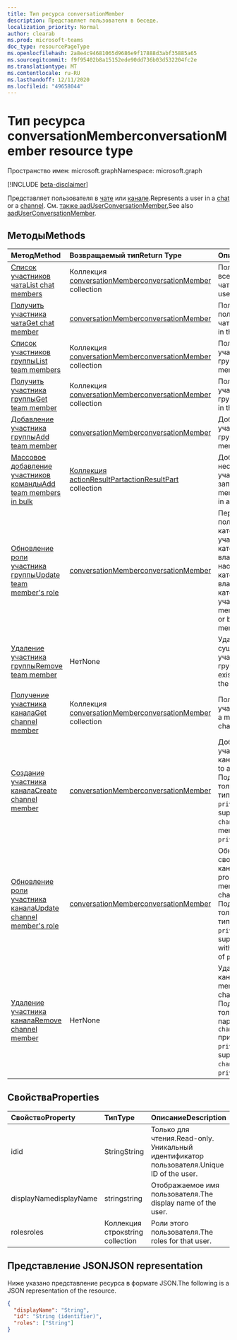 ```yaml
---
title: Тип ресурса conversationMember
description: Представляет пользователя в беседе.
localization_priority: Normal
author: clearab
ms.prod: microsoft-teams
doc_type: resourcePageType
ms.openlocfilehash: 2a8e4c94681065d9686e9f17888d3abf35885a65
ms.sourcegitcommit: f9f95402b8a15152ede90dd736b03d532204fc2e
ms.translationtype: MT
ms.contentlocale: ru-RU
ms.lasthandoff: 12/11/2020
ms.locfileid: "49658044"
---
```

# <a name="conversationmember-resource-type"></a><span data-ttu-id="73289-103">Тип ресурса conversationMember</span><span class="sxs-lookup"><span data-stu-id="73289-103">conversationMember resource type</span></span>

<span data-ttu-id="73289-104">Пространство имен: microsoft.graph</span><span class="sxs-lookup"><span data-stu-id="73289-104">Namespace: microsoft.graph</span></span>

[!INCLUDE [beta-disclaimer](../../includes/beta-disclaimer.md)]

<span data-ttu-id="73289-105">Представляет пользователя в [чате](chat.md) или [канале](channel.md).</span><span class="sxs-lookup"><span data-stu-id="73289-105">Represents a user in a [chat](chat.md) or a [channel](channel.md).</span></span>
<span data-ttu-id="73289-106">См. [также aadUserConversationMember.](aaduserconversationmember.md)</span><span class="sxs-lookup"><span data-stu-id="73289-106">See also [aadUserConversationMember](aaduserconversationmember.md).</span></span>

## <a name="methods"></a><span data-ttu-id="73289-107">Методы</span><span class="sxs-lookup"><span data-stu-id="73289-107">Methods</span></span>

| <span data-ttu-id="73289-108">Метод</span><span class="sxs-lookup"><span data-stu-id="73289-108">Method</span></span>       | <span data-ttu-id="73289-109">Возвращаемый тип</span><span class="sxs-lookup"><span data-stu-id="73289-109">Return Type</span></span>  |<span data-ttu-id="73289-110">Описание</span><span class="sxs-lookup"><span data-stu-id="73289-110">Description</span></span>|
|:---------------|:--------|:----------|
|[<span data-ttu-id="73289-111">Список участников чата</span><span class="sxs-lookup"><span data-stu-id="73289-111">List chat members</span></span>](../api/conversationmember-list.md) | <span data-ttu-id="73289-112">Коллекция [conversationMember](conversationmember.md)</span><span class="sxs-lookup"><span data-stu-id="73289-112">[conversationMember](conversationmember.md) collection</span></span> | <span data-ttu-id="73289-113">Получение списка всех пользователей в чате.</span><span class="sxs-lookup"><span data-stu-id="73289-113">Get the list of all users in the chat.</span></span>|
|[<span data-ttu-id="73289-114">Получить участника чата</span><span class="sxs-lookup"><span data-stu-id="73289-114">Get chat member</span></span>](../api/conversationmember-get.md) | [<span data-ttu-id="73289-115">conversationMember</span><span class="sxs-lookup"><span data-stu-id="73289-115">conversationMember</span></span>](conversationmember.md) | <span data-ttu-id="73289-116">Получение одного пользователя в чате.</span><span class="sxs-lookup"><span data-stu-id="73289-116">Get a single user in the chat.</span></span>|
|[<span data-ttu-id="73289-117">Список участников группы</span><span class="sxs-lookup"><span data-stu-id="73289-117">List team members</span></span>](../api/team-list-members.md)|<span data-ttu-id="73289-118">Коллекция [conversationMember](../resources/conversationmember.md)</span><span class="sxs-lookup"><span data-stu-id="73289-118">[conversationMember](../resources/conversationmember.md) collection</span></span>|<span data-ttu-id="73289-119">Получение списка участников группы.</span><span class="sxs-lookup"><span data-stu-id="73289-119">Get the list of members in the team.</span></span>|
|[<span data-ttu-id="73289-120">Получить участника группы</span><span class="sxs-lookup"><span data-stu-id="73289-120">Get team member</span></span>](../api/team-get-members.md) | <span data-ttu-id="73289-121">Коллекция [conversationMember](conversationmember.md)</span><span class="sxs-lookup"><span data-stu-id="73289-121">[conversationMember](conversationmember.md) collection</span></span> | <span data-ttu-id="73289-122">Получение участника группы.</span><span class="sxs-lookup"><span data-stu-id="73289-122">Get a member in the team.</span></span>|
|[<span data-ttu-id="73289-123">Добавление участника группы</span><span class="sxs-lookup"><span data-stu-id="73289-123">Add team member</span></span>](../api/team-post-members.md)|[<span data-ttu-id="73289-124">conversationMember</span><span class="sxs-lookup"><span data-stu-id="73289-124">conversationMember</span></span>](../resources/conversationmember.md)|<span data-ttu-id="73289-125">Добавление нового участника в группу.</span><span class="sxs-lookup"><span data-stu-id="73289-125">Add a new member to the team.</span></span>|
|[<span data-ttu-id="73289-126">Массовое добавление участников команды</span><span class="sxs-lookup"><span data-stu-id="73289-126">Add team members in bulk</span></span>](../api/conversationmembers-add.md)|<span data-ttu-id="73289-127">[Коллекция actionResultPart](../resources/actionresultpart.md)</span><span class="sxs-lookup"><span data-stu-id="73289-127">[actionResultPart](../resources/actionresultpart.md) collection</span></span>|<span data-ttu-id="73289-128">Добавьте в команду несколько участников в одном запросе.</span><span class="sxs-lookup"><span data-stu-id="73289-128">Add multiple members to the team in a single request.</span></span>|
|[<span data-ttu-id="73289-129">Обновление роли участника группы</span><span class="sxs-lookup"><span data-stu-id="73289-129">Update team member's role</span></span>](../api/team-update-members.md)|[<span data-ttu-id="73289-130">conversationMember</span><span class="sxs-lookup"><span data-stu-id="73289-130">conversationMember</span></span>](../resources/conversationmember.md)|<span data-ttu-id="73289-131">Перевод пользователя из категории участников в категорию владельцев или наоборот, из категории владельцев в категорию обычных участников.</span><span class="sxs-lookup"><span data-stu-id="73289-131">Change a member to an owner or back to a regular member.</span></span>|
|[<span data-ttu-id="73289-132">Удаление участника группы</span><span class="sxs-lookup"><span data-stu-id="73289-132">Remove team member</span></span>](../api/team-delete-members.md)|<span data-ttu-id="73289-133">Нет</span><span class="sxs-lookup"><span data-stu-id="73289-133">None</span></span>|<span data-ttu-id="73289-134">Удаление существующего участника из группы.</span><span class="sxs-lookup"><span data-stu-id="73289-134">Remove an existing member from the team.</span></span>|
|[<span data-ttu-id="73289-135">Получение участника канала</span><span class="sxs-lookup"><span data-stu-id="73289-135">Get channel member</span></span>](../api/channel-get-members.md) | <span data-ttu-id="73289-136">Коллекция [conversationMember](conversationmember.md)</span><span class="sxs-lookup"><span data-stu-id="73289-136">[conversationMember](conversationmember.md) collection</span></span> | <span data-ttu-id="73289-137">Получение участника канала.</span><span class="sxs-lookup"><span data-stu-id="73289-137">Get a member in a channel.</span></span>|
|[<span data-ttu-id="73289-138">Создание участника канала</span><span class="sxs-lookup"><span data-stu-id="73289-138">Create channel member</span></span>](../api/channel-post-members.md) | [<span data-ttu-id="73289-139">conversationMember</span><span class="sxs-lookup"><span data-stu-id="73289-139">conversationMember</span></span>](conversationmember.md) | <span data-ttu-id="73289-140">Добавление участника в канал.</span><span class="sxs-lookup"><span data-stu-id="73289-140">Add a member to a channel.</span></span> <span data-ttu-id="73289-141">Поддерживается только для `channel` с типом членства `private`.</span><span class="sxs-lookup"><span data-stu-id="73289-141">Only supported for `channel`with membershipType of `private`.</span></span>|
|[<span data-ttu-id="73289-142">Обновление роли участника канала</span><span class="sxs-lookup"><span data-stu-id="73289-142">Update channel member's role</span></span>](../api/channel-update-members.md) | [<span data-ttu-id="73289-143">conversationMember</span><span class="sxs-lookup"><span data-stu-id="73289-143">conversationMember</span></span>](conversationmember.md) | <span data-ttu-id="73289-144">Обновление свойства участника канала.</span><span class="sxs-lookup"><span data-stu-id="73289-144">Update the properties of a member of the channel.</span></span> <span data-ttu-id="73289-145">Поддерживается только для канала с типом членства `private`.</span><span class="sxs-lookup"><span data-stu-id="73289-145">Only supported for channel with membershipType of `private`.</span></span>|
|[<span data-ttu-id="73289-146">Удаление участника канала</span><span class="sxs-lookup"><span data-stu-id="73289-146">Remove channel member</span></span>](../api/channel-delete-members.md) | <span data-ttu-id="73289-147">Нет</span><span class="sxs-lookup"><span data-stu-id="73289-147">None</span></span> | <span data-ttu-id="73289-148">Удаление участника канала.</span><span class="sxs-lookup"><span data-stu-id="73289-148">Delete a member from a channel.</span></span> <span data-ttu-id="73289-149">Поддерживается, только если параметру `channelType` присвоено значение `private`.</span><span class="sxs-lookup"><span data-stu-id="73289-149">Only supported for `channelType` of `private`.</span></span>|



## <a name="properties"></a><span data-ttu-id="73289-150">Свойства</span><span class="sxs-lookup"><span data-stu-id="73289-150">Properties</span></span>

| <span data-ttu-id="73289-151">Свойство</span><span class="sxs-lookup"><span data-stu-id="73289-151">Property</span></span>   | <span data-ttu-id="73289-152">Тип</span><span class="sxs-lookup"><span data-stu-id="73289-152">Type</span></span> |<span data-ttu-id="73289-153">Описание</span><span class="sxs-lookup"><span data-stu-id="73289-153">Description</span></span>|
|:---------------|:--------|:----------|
|<span data-ttu-id="73289-154">id</span><span class="sxs-lookup"><span data-stu-id="73289-154">id</span></span>|<span data-ttu-id="73289-155">String</span><span class="sxs-lookup"><span data-stu-id="73289-155">String</span></span>| <span data-ttu-id="73289-156">Только для чтения.</span><span class="sxs-lookup"><span data-stu-id="73289-156">Read-only.</span></span> <span data-ttu-id="73289-157">Уникальный идентификатор пользователя.</span><span class="sxs-lookup"><span data-stu-id="73289-157">Unique ID of the user.</span></span>|
|<span data-ttu-id="73289-158">displayName</span><span class="sxs-lookup"><span data-stu-id="73289-158">displayName</span></span>| <span data-ttu-id="73289-159">string</span><span class="sxs-lookup"><span data-stu-id="73289-159">string</span></span> | <span data-ttu-id="73289-160">Отображаемое имя пользователя.</span><span class="sxs-lookup"><span data-stu-id="73289-160">The display name of the user.</span></span> |
|<span data-ttu-id="73289-161">roles</span><span class="sxs-lookup"><span data-stu-id="73289-161">roles</span></span>| <span data-ttu-id="73289-162">Коллекция строк</span><span class="sxs-lookup"><span data-stu-id="73289-162">string collection</span></span> | <span data-ttu-id="73289-163">Роли этого пользователя.</span><span class="sxs-lookup"><span data-stu-id="73289-163">The roles for that user.</span></span> |

## <a name="json-representation"></a><span data-ttu-id="73289-164">Представление JSON</span><span class="sxs-lookup"><span data-stu-id="73289-164">JSON representation</span></span>

<span data-ttu-id="73289-165">Ниже указано представление ресурса в формате JSON.</span><span class="sxs-lookup"><span data-stu-id="73289-165">The following is a JSON representation of the resource.</span></span>

<!-- {
  "blockType": "resource",
  "optionalProperties": [

  ],
  "@odata.type": "microsoft.graph.conversationMember",
  "baseType": "",
  "keyProperty": "id"
}-->

```json
{
  "displayName": "String",
  "id": "String (identifier)",
  "roles": ["String"]
}
```

<!-- uuid: 16cd6b66-4b1a-43a1-adaf-3a886856ed98
2019-02-04 14:57:30 UTC -->
<!-- {
  "type": "#page.annotation",
  "description": "conversationMember resource",
  "keywords": "",
  "section": "documentation",
  "tocPath": ""
}-->


